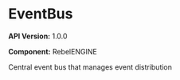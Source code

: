 # EventBus

**API Version:** 1.0.0

**Component:** RebelENGINE

Central event bus that manages event distribution

